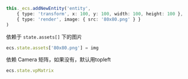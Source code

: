 ```typescript
this._ecs.addNewEntity('entity',
    { type: 'transform', x: 100, y: 100, width: 100, height: 100 },
    { type: 'render', image: { src: '80x80.png' } }
)
```

依赖于 `state.assets[]` 下的图片

```typescript
ecs.state.assets['80x80.png'] = img
```

依赖 Camera 矩阵，如果没有，默认用topleft

```typescript
ecs.state.vpMatrix
```
